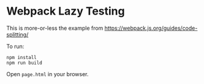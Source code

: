 # Webpack Lazy Testing
This is more-or-less the example from https://webpack.js.org/guides/code-splitting/

To run:

```
npm install
npm run build
```

Open `page.html` in your browser.